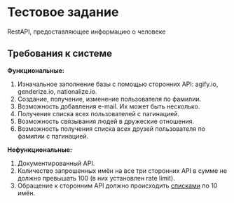 # Тестовое задание

RestAPI, предоставляющее информацию о человеке

## Требования к системе

**Функциональные:**

1. Изначальное заполнение базы с помощью сторонних API: agify.io, genderize.io, nationalize.io.
2. Создание, получение, изменение пользователя по фамилии.
3. Возможность добавления e-mail. Их может быть несколько.
4. Получение списка всех пользователей с пагинацией.
5. Возможность связывания людей в дружеские отношения.
6. Возможность получения списка всех друзей пользователя по фамилии с пагинацией.

**Нефункциональные:**

1. Документированный API.  
2. Количество запрошенных имён на все три сторонних API в сумме не должно превышать 100 (в них установлен rate limit).
3. Обращение к сторонним API должно происходить [списками](https://agify.io/documentation#batch-usage) по 10 имён.

